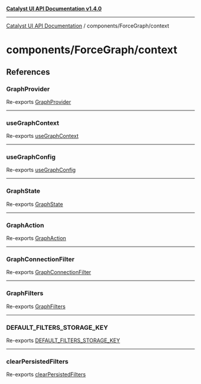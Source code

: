 [**Catalyst UI API Documentation v1.4.0**](../../../README.md)

---

[Catalyst UI API Documentation](../../../README.md) / components/ForceGraph/context

# components/ForceGraph/context

## References

### GraphProvider

Re-exports [GraphProvider](GraphContext/variables/GraphProvider.md)

---

### useGraphContext

Re-exports [useGraphContext](GraphContext/functions/useGraphContext.md)

---

### useGraphConfig

Re-exports [useGraphConfig](GraphContext/functions/useGraphConfig.md)

---

### GraphState

Re-exports [GraphState](state/interfaces/GraphState.md)

---

### GraphAction

Re-exports [GraphAction](actions/type-aliases/GraphAction.md)

---

### GraphConnectionFilter

Re-exports [GraphConnectionFilter](../../../ForceGraph/types/filterTypes/type-aliases/GraphConnectionFilter.md)

---

### GraphFilters

Re-exports [GraphFilters](../../../ForceGraph/types/filterTypes/interfaces/GraphFilters.md)

---

### DEFAULT_FILTERS_STORAGE_KEY

Re-exports [DEFAULT_FILTERS_STORAGE_KEY](state/variables/DEFAULT_FILTERS_STORAGE_KEY.md)

---

### clearPersistedFilters

Re-exports [clearPersistedFilters](state/functions/clearPersistedFilters.md)
